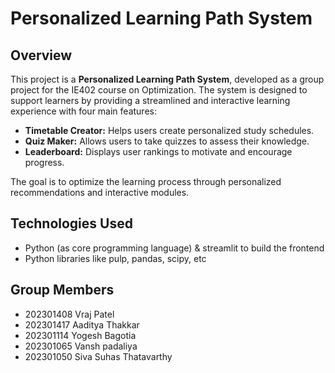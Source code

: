 # Personalized Learning Path System

## Overview
This project is a **Personalized Learning Path System**, developed as a group project for the IE402 course on Optimization. The system is designed to support learners by providing a streamlined and interactive learning experience with four main features: 

- **Timetable Creator:** Helps users create personalized study schedules.
- **Quiz Maker:** Allows users to take quizzes to assess their knowledge.
- **Leaderboard:** Displays user rankings to motivate and encourage progress.

The goal is to optimize the learning process through personalized recommendations and interactive modules.

## Technologies Used
- Python (as core programming language) & streamlit to build the frontend
- Python libraries like pulp, pandas, scipy, etc

## Group Members
- 202301408	Vraj Patel
- 202301417	Aaditya Thakkar	
- 202301114	Yogesh Bagotia	
- 202301065	Vansh padaliya	
- 202301050	Siva Suhas Thatavarthy
